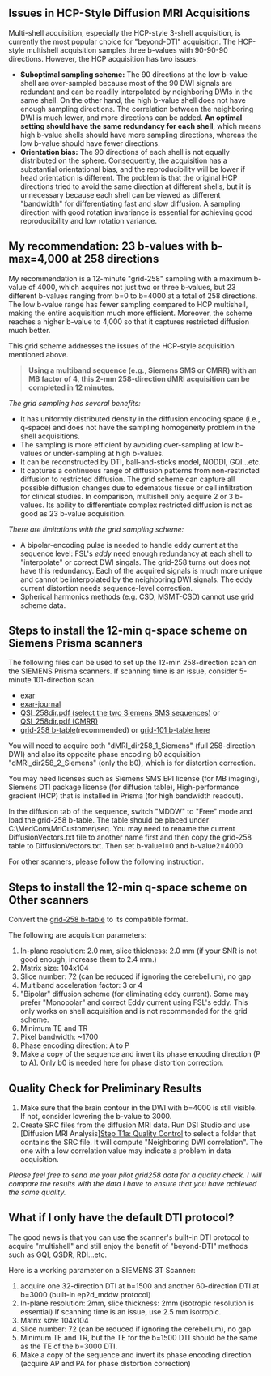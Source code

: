 ## Issues in HCP-Style Diffusion MRI Acquisitions

Multi-shell acquisition, especially the HCP-style 3-shell acquisition, is currently the most popular choice for "beyond-DTI" acquisition. The HCP-style multishell acquisition samples three b-values with 90-90-90 directions. However, the HCP acquisition has two issues:

- **Suboptimal sampling scheme:** The 90 directions at the low b-value shell are over-sampled because most of the 90 DWI signals are redundant and can be readily interpolated by neighboring DWIs in the same shell. On the other hand, the high b-value shell does not have enough sampling directions. The correlation between the neighboring DWI is much lower, and more directions can be added. **An optimal setting should have the same redundancy for each shell**, which means high b-value shells should have more sampling directions, whereas the low b-value should have fewer directions.
- **Orientation bias:** The 90 directions of each shell is not equally distributed on the sphere. Consequently, the acquisition has a substantial orientational bias, and the reproducibility will be lower if head orientation is different. The problem is that the original HCP directions tried to avoid the same direction at different shells, but it is unnecessary because each shell can be viewed as different "bandwidth" for differentiating fast and slow diffusion. A sampling direction with good rotation invariance is essential for achieving good reproducibility and low rotation variance. 

## My recommendation: 23 b-values with b-max=4,000 at 258 directions

My recommendation is a 12-minute "grid-258" sampling with a maximum b-value of 4000, which acquires not just two or three b-values,
but 23 different b-values ranging from b=0 to b=4000 at a total of 258 directions. The low b-value range has fewer sampling compared to HCP multishell,
making the entire acquisition much more efficient. Moreover, the scheme reaches a higher b-value to 4,000 so that it captures restricted diffusion much better. 

This grid scheme addresses the issues of the HCP-style acquisition mentioned above.

> **Using a multiband sequence (e.g., Siemens SMS or CMRR) with an MB factor of 4, this 2-mm 258-direction dMRI acquisition can be completed in 12 minutes.**  

*The grid sampling has several benefits:*
- It has uniformly distributed density in the diffusion encoding space (i.e., q-space) and does not have the sampling homogeneity problem in the shell acquisitions. 
- The sampling is more efficient by avoiding over-sampling at low b-values or under-sampling at high b-values. 
- It can be reconstructed by DTI, ball-and-sticks model, NODDI, GQI...etc.
- It captures a continuous range of diffusion patterns from non-restricted diffusion to restricted diffusion. The grid scheme can capture all possible diffusion changes due to edematous tissue or cell infiltration for clinical studies. In comparison, multishell only acquire 2 or 3 b-values. Its ability to differentiate complex restricted diffusion is not as good as 23 b-value acquisition.

*There are limitations with the grid sampling scheme:*
- A bipolar-encoding pulse is needed to handle eddy current at the sequence level: FSL's *eddy* need enough redundancy at each shell to "interpolate" or correct DWI singals. The grid-258 turns out does not have this redundancy. Each of the acquired signals is much more unique and cannot be interpolated by the neighboring DWI signals. The eddy current distortion needs sequence-level correction.
- Spherical harmonics methods (e.g. CSD, MSMT-CSD) cannot use grid scheme data.

## Steps to install the 12-min q-space scheme on Siemens Prisma scanners

The following files can be used to set up the 12-min 258-direction scan on the SIEMENS Prisma scanners. If scanning time is an issue, consider 5-minute 101-direction scan.

- [exar](/files/QSI258.exar1)
- [exar-journal](/files/QSI258.exar1-journal)
- [QSI_258dir.pdf (select the two Siemens SMS sequences)](/files/QSI258_SMS.pdf) or [QSI_258dir.pdf (CMRR)](/files/QSI258.pdf)
- [grid-258 b-table](/files/GRID258_VECTOR_TABLE.txt)(recommended) or [grid-101 b-table here](/files/GRID101_VECTOR_TABLE.txt)

You will need to acquire both "dMRI_dir258_1_Siemens" (full 258-direction DWI) and also its opposite phase encoding b0 acquisition "dMRI_dir258_2_Siemens" (only the b0), which is for distortion correction.

You may need licenses such as Siemens SMS EPI license (for MB imaging), Siemens DTI package license (for diffusion table), High-performance gradient (HCP) that is installed in Prisma (for high bandwidth readout).

In the diffusion tab of the sequence, switch "MDDW" to "Free" mode and load the grid-258 b-table. The table should be placed under C:\MedCom\MriCustomer\seq\. You may need to rename the current DiffusionVectors.txt file to another name first and then copy the grid-258 table to DiffusionVectors.txt.
Then set b-value1=0 and b-value2=4000

For other scanners, please follow the following instruction.

## Steps to install the 12-min q-space scheme on Other scanners

Convert the [grid-258 b-table](/files/GRID258_BVAL_BVEC.txt) to its compatible format.

The following are acquisition parameters:

1. In-plane resolution: 2.0 mm, slice thickness: 2.0 mm (if your SNR is not good enough, increase them to 2.4 mm.)
2. Matrix size: 104x104
3. Slice number: 72 (can be reduced if ignoring the cerebellum), no gap
4. Multiband acceleration factor: 3 or 4
5. "Bipolar" diffusion scheme (for eliminating eddy current). Some may prefer "Monopolar" and correct Eddy current using FSL's eddy. This only works on shell acquisition and is not recommended for the grid scheme.
6. Minimum TE and TR
7. Pixel bandwidth: ~1700
8. Phase encoding direction: A to P
9. Make a copy of the sequence and invert its phase encoding direction (P to A). Only b0 is needed here for phase distortion correction.

## Quality Check for Preliminary Results

1. Make sure that the brain contour in the DWI with b=4000 is still visible. If not, consider lowering the b-value to 3000.
2. Create SRC files from the diffusion MRI data. Run DSI Studio and use [Diffusion MRI Analysis][Step T1a: Quality Control](/doc/gui_t1.html#step-t1a-quality-control-optional) to select a folder that contains the SRC file. It will compute "Neighboring DWI correlation". The one with a low correlation value may indicate a problem in data acquisition.

*Please feel free to send me your pilot grid258 data for a quality check. I will compare the results with the data I have to ensure that you have achieved the same quality.*

## What if I only have the default DTI protocol?

The good news is that you can use the scanner's built-in DTI protocol to acquire "multishell" and still enjoy the benefit of "beyond-DTI" methods such as GQI, QSDR, RDI...etc.

Here is a working parameter on a SIEMENS 3T Scanner:

1. acquire one 32-direction DTI at b=1500 and another 60-direction DTI at b=3000 (built-in ep2d_mddw protocol)
2. In-plane resolution: 2mm, slice thickness: 2mm (isotropic resolution is essential)
    If scanning time is an issue, use 2.5 mm isotropic.
3. Matrix size: 104x104
4. Slice number: 72 (can be reduced if ignoring the cerebellum), no gap
5. Minimum TE and TR, but the TE for the b=1500 DTI should be the same as the TE of the b=3000 DTI.
6. Make a copy of the sequence and invert its phase encoding direction (acquire AP and PA for phase distortion correction)
